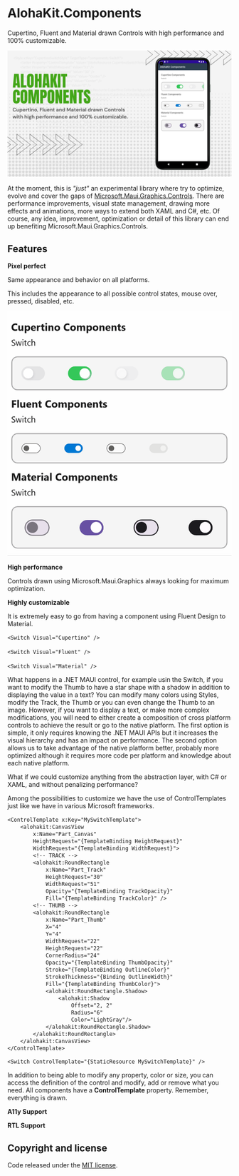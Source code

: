 # AlohaKit.Components

Cupertino, Fluent and Material drawn Controls with high performance and 100% customizable.

![AlohaKit.Components](images/alohakit-components-promo.png)

At the moment, this is _"just"_ an experimental library where try to optimize, evolve and cover the gaps of [Microsoft.Maui.Graphics.Controls](https://github.com/dotnet/Microsoft.Maui.Graphics.Controls). There are performance improvements, visual state management, drawing more effects and animations, more ways to extend both XAML and C#, etc. Of course, any idea, improvement, optimization or detail of this library can end up benefiting Microsoft.Maui.Graphics.Controls.

## Features

**Pixel perfect**

Same appearance and behavior on all platforms.

This includes the appearance to all possible control states, mouse over, pressed, disabled, etc.

![States](images/alohakit-components-states.gif)

**High performance**

Controls drawn using Microsoft.Maui.Graphics always looking for maximum optimization.

**Highly customizable**

It is extremely easy to go from having a component using Fluent Design to Material.

```
<Switch Visual="Cupertino" />

<Switch Visual="Fluent" />

<Switch Visual="Material" />
```

What happens in a .NET MAUI control, for example usin the Switch, if you want to modify the Thumb to have a star shape with a shadow in addition to displaying the value in a text? You can modify many colors using Styles, modify the Track, the Thumb or you can even change the Thumb to an image. However, if you want to display a text, or make more complex modifications, you will need to either create a composition of cross platform controls to achieve the result or go to the native platform. The first option is simple, it only requires knowing the .NET MAUI APIs but it increases the visual hierarchy and has an impact on performance. The second option allows us to take advantage of the native platform better, probably more optimized although it requires more code per platform and knowledge about each native platform.

What if we could customize anything from the abstraction layer, with C# or XAML, and without penalizing performance?

Among the possibilities to customize we have the use of ControlTemplates just like we have in various Microsoft frameworks.

```
<ControlTemplate x:Key="MySwitchTemplate">
    <alohakit:CanvasView
        x:Name="Part_Canvas"
        HeightRequest="{TemplateBinding HeightRequest}"
        WidthRequest="{TemplateBinding WidthRequest}">
        <!-- TRACK -->
        <alohakit:RoundRectangle
            x:Name="Part_Track"
            HeightRequest="30"
            WidthRequest="51"
            Opacity="{TemplateBinding TrackOpacity}"
            Fill="{TemplateBinding TrackColor}" />
        <!-- THUMB -->
        <alohakit:RoundRectangle
            x:Name="Part_Thumb"
            X="4"
            Y="4"
            WidthRequest="22"
            HeightRequest="22"
            CornerRadius="24"
            Opacity="{TemplateBinding ThumbOpacity}"
            Stroke="{TemplateBinding OutlineColor}"
            StrokeThickness="{Binding OutlineWidth}"
            Fill="{TemplateBinding ThumbColor}">
            <alohakit:RoundRectangle.Shadow>
                <alohakit:Shadow
                    Offset="2, 2"
                    Radius="6"
                    Color="LightGray"/>
            </alohakit:RoundRectangle.Shadow>
        </alohakit:RoundRectangle>
    </alohakit:CanvasView>
</ControlTemplate>
```

```
<Switch ControlTemplate="{StaticResource MySwitchTemplate}" />
```

In addition to being able to modify any property, color or size, you can access the definition of the control and modify, add or remove what you need. All components have a **ControlTemplate** property. Remember, everything is drawn.

**A11y Support**

**RTL Support**

## Copyright and license

Code released under the [MIT license](https://opensource.org/licenses/MIT).
